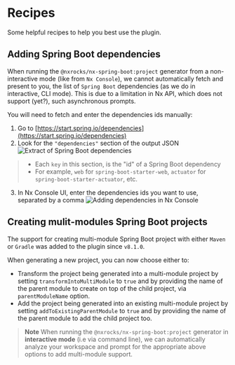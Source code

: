 # Recipes

Some helpful recipes to help you best use the plugin.

## Adding Spring Boot dependencies

When running the `@nxrocks/nx-spring-boot:project` generator from a non-interactive mode (like from `Nx Console`), we cannot automatically fetch and present to you, the list
of `Spring Boot` dependencies (as we do in interactive, CLI mode). This is due to a limitation in Nx API, which does not support (yet?), such asynchronous prompts.

You will need to fetch and enter the dependencies ids manually:

1. Go to [https://start.spring.io/dependencies](https://start.spring.io/dependencies)
2. Look for the `"dependencies"` section of the  output JSON
![Extract of Spring Boot dependencies](images/boot-dependencies-list.png)

> * Each `key` in this section, is the "id" of a Spring Boot dependency
> * For example, `web` for `spring-boot-starter-web`, `actuator` for `spring-boot-starter-actuator`, etc.

3. In Nx Console UI, enter the dependencies ids you want to use, separated by a comma
![Adding dependencies in Nx Console](images/nx-console-add-dependencies.png)


## Creating mulit-modules Spring Boot projects

The support for creating multi-module Spring Boot project with either `Maven` or `Gradle` was added to the plugin since `v8.1.0`.

When generating a new project, you can now choose either to:

* Transform the project being generated into a multi-module project by setting `transformIntoMultiModule` to `true` and by providing the name of the parent module to create on top of the child project, via `parentModuleName` option.
* Add the project being generated into an existing multi-module project by setting `addToExistingParentModule` to `true` and by providing the name of the parent module to add the child project too.

> **Note** When running the `@nxrocks/nx-spring-boot:project` generator in **interactive mode** (i.e via command line),
> we can automatically analyze your workspace and prompt for the appropriate above options to add multi-module support.
